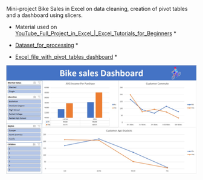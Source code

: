 Mini-project Bike Sales in Excel on data cleaning, creation of pivot tables and a dashboard using slicers.

* Material used on [YouTube_Full_Project_in_Excel_|_Excel_Tutorials_for_Beginners](https://www.youtube.com/playlist?list=PLUaB-1hjhk8Hyd5NiPQ9CND82vNodlFF5) *

* [Dataset_for_processing](https://github.com/VasylBihari/Excel-Training-and-Learning/blob/main/Bike_Sales/Excel%20Project%20Dataset_raw.xlsx) *

* [Excel_file_with_pivot_tables_dashboard](https://github.com/VasylBihari/Excel-Training-and-Learning/blob/main/Bike_Sales/Excel%20Project%20Dataset.xlsx) *

![Dashboard](https://github.com/VasylBihari/Excel-Training-and-Learning/blob/main/Bike_Sales/Dashboard.jpg)

